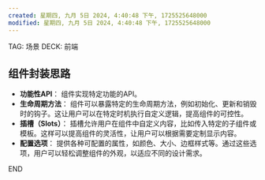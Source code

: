 ```yaml
---
created: 星期四, 九月 5日 2024, 4:40:48 下午, 1725525648000
modified: 星期四, 九月 5日 2024, 4:40:48 下午, 1725525648000
---
```


TAG: 场景
DECK: 前端
## 组件封装思路
- **功能性API**：
	组件实现特定功能的API。
- **生命周期方法**：
	组件可以暴露特定的生命周期方法，例如初始化、更新和销毁时的钩子。这让用户可以在特定时机执行自定义逻辑，提高组件的可控性。
- **插槽（Slots）**：
    插槽允许用户在组件中自定义内容，比如传入特定的子组件或模板。这样可以提高组件的灵活性，让用户可以根据需要定制显示内容。
- **配置选项**：
	提供各种可配置的属性，如颜色、大小、边框样式等。通过这些选项，用户可以轻松调整组件的外观，以适应不同的设计需求。


END
<!--ID: 1727541528285-->
